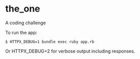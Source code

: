 # the_one
A coding challenge

To run the app:

```
$ HTTPX_DEBUG=1 bundle exec ruby app.rb
```

Or HTTPX_DEBUG=2 for verbose output including responses.
